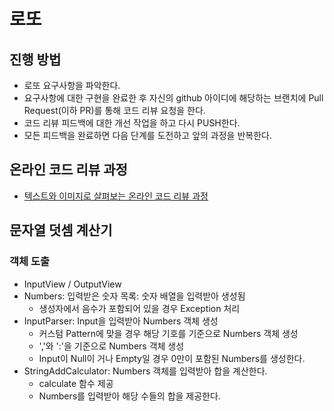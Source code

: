 # 로또
## 진행 방법
* 로또 요구사항을 파악한다.
* 요구사항에 대한 구현을 완료한 후 자신의 github 아이디에 해당하는 브랜치에 Pull Request(이하 PR)를 통해 코드 리뷰 요청을 한다.
* 코드 리뷰 피드백에 대한 개선 작업을 하고 다시 PUSH한다.
* 모든 피드백을 완료하면 다음 단계를 도전하고 앞의 과정을 반복한다.

## 온라인 코드 리뷰 과정
* [텍스트와 이미지로 살펴보는 온라인 코드 리뷰 과정](https://github.com/next-step/nextstep-docs/tree/master/codereview)

## 문자열 덧셈 계산기

### 객체 도출  

* InputView / OutputView  
* Numbers: 입력받은 숫자 목록: 숫자 배열을 입력받아 생성됨
  * 생성자에서 음수가 포함되어 있을 경우 Exception 처리
* InputParser: Input을 입력받아 Numbers 객체 생성    
  * 커스텀 Pattern에 맞을 경우 해당 기호를 기준으로 Numbers 객체 생성  
  * ','와 ':'을 기준으로 Numbers 객체 생성
  * Input이 Null이 거나 Empty일 경우 0만이 포함된 Numbers를 생성한다.
* StringAddCalculator: Numbers 객체를 입력받아 합을 계산한다.
    * calculate 함수 제공  
    * Numbers를 입력받아 해당 수들의 합을 제공한다.  
